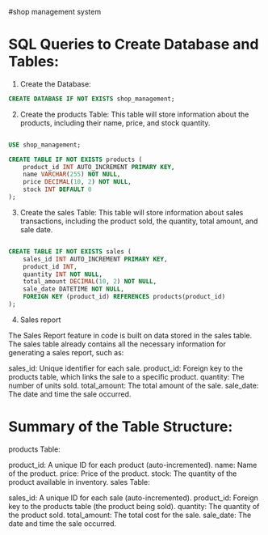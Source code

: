 #shop management system 

# SQL Queries to Create Database and Tables:
1. Create the Database:
```sql
CREATE DATABASE IF NOT EXISTS shop_management;
```
2. Create the products Table:
This table will store information about the products, including their name, price, and stock quantity.

```sql

USE shop_management;

CREATE TABLE IF NOT EXISTS products (
    product_id INT AUTO_INCREMENT PRIMARY KEY,
    name VARCHAR(255) NOT NULL,
    price DECIMAL(10, 2) NOT NULL,
    stock INT DEFAULT 0
);
```
3. Create the sales Table:
This table will store information about sales transactions, including the product sold, the quantity, total amount, and sale date.

```sql

CREATE TABLE IF NOT EXISTS sales (
    sales_id INT AUTO_INCREMENT PRIMARY KEY,
    product_id INT,
    quantity INT NOT NULL,
    total_amount DECIMAL(10, 2) NOT NULL,
    sale_date DATETIME NOT NULL,
    FOREIGN KEY (product_id) REFERENCES products(product_id)
);
```
4. Sales report

The Sales Report feature in code is built on data stored in the sales table. The sales table already contains all the necessary information for generating a sales report, such as:

sales_id: Unique identifier for each sale.
product_id: Foreign key to the products table, which links the sale to a specific product.
quantity: The number of units sold.
total_amount: The total amount of the sale.
sale_date: The date and time the sale occurred.

# Summary of the Table Structure:
products Table:

product_id: A unique ID for each product (auto-incremented).
name: Name of the product.
price: Price of the product.
stock: The quantity of the product available in inventory.
sales Table:

sales_id: A unique ID for each sale (auto-incremented).
product_id: Foreign key to the products table (the product being sold).
quantity: The quantity of the product sold.
total_amount: The total cost for the sale.
sale_date: The date and time the sale occurred.
